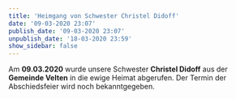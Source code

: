 ```yaml
---
title: 'Heimgang von Schwester Christel Didoff'
date: '09-03-2020 23:07'
publish_date: '09-03-2020 23:07'
unpublish_date: '18-03-2020 23:59'
show_sidebar: false
---
```


Am **09.03.2020** wurde unsere Schwester **Christel Didoff** aus der **Gemeinde Velten** in die ewige Heimat abgerufen. Der Termin der Abschiedsfeier wird noch bekanntgegeben.